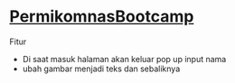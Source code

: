 # [PermikomnasBootcamp](https://putraoktav.github.io/PermikomnasBootcampPUTRA/)
Fitur
- Di saat masuk halaman akan keluar pop up input nama
- ubah gambar menjadi teks dan sebaliknya
